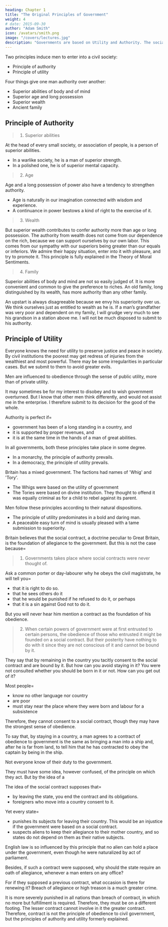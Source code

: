 ```yaml
---
heading: Chapter 1
title: "The Original Principles of Government"
weight: 4
# date: 2015-09-30
author: "Adam Smith"
icon: /avatars/smith.png
image: "/covers/lectures.jpg"
description: "Governments are based on Utility and Authority. The social contract theory is a fallacy invented in Britain"
---
```




Two principles induce men to enter into a civil society:
- Principle of authority
- Principle of utility

Four things give one man authority over another:
- Superior abilities of body and of mind
- Superior age and long possession
- Superior wealth
- Ancient family



## Principle of Authority

> 1. Superior abilities

At the head of every small society, or association of people, is a person of superior abilities.
- In a warlike society, he is a man of superior strength.
- In a polished one, he is of superior mental capacity.

> 2. Age

Age and a long possession of power also have a tendency to strengthen authority. 
- Age is naturally in our imagination connected with wisdom and experience.
- A continuance in power bestows a kind of right to the exercise of it. 

> 3. Wealth 

But superior wealth contributes to confer authority more than age or long possession. The authority from wealth does not come from our dependence on the rich, because we can support ourselves by our own labor. This comes from our sympathy with our superiors being greater than our equals or inferiors. We admire their happy situation, enter into it with pleasure, and try to promote it. This principle is fully explained in the Theory of Moral Sentiments.

<!-- For generally the poor are independent and support themselves by their labour.
They expect no benefit from the rich them, they have a strong propensity to pay them respect. -->

> 4. Family

Superior abilities of body and mind are not so easily judged of. It is more convenient and common to give the preference to riches. An old family, long distinguished by its wealth, has more authority than any other family. 

An upstart is always disagreeable because we envy his superiority over us. We think ourselves just as entitled to wealth as he is. If a man’s grandfather was very poor and dependent on my family, I will grudge very much to see his grandson in a station above me. I will not be much disposed to submit to his authority.


## Principle of Utility

Everyone knows the need for utility to preserve justice and peace in society. By civil institutions the poorest may get redress of injuries from the wealthiest and most powerful. There may be some irregularities in particular cases. But we submit to them to avoid greater evils.

Men are influenced to obedience through the sense of public utility, more than of private utility.

It may sometimes be for my interest to disobey and to wish government overturned. But I know that other men think differently, and would not assist me in the enterprise. I therefore submit to its decision for the good of the whole.

Authority is perfect if= 
- government has been of a long standing in a country, and
- it is supported by proper revenues, and
- it is at the same time in the hands of a man of great abilities.

In all governments, both these principles take place in some degree. 
- In a monarchy, the principle of authority prevails.
- In a democracy, the principle of utility prevails.

Britain has a mixed government. The factions had names of 'Whig' and 'Tory'.
- The Whigs were based on the utility of government
- The Tories were based on divine institution. They thought to offend it was equally criminal as for a child to rebel against its parent.

Men follow these principles according to their natural dispositions.
- The principle of utility predominates in a bold and daring man.
- A peaceable easy turn of mind is usually pleased with a tame submission to superiority.

Britain believes that the social contract, a doctrine peculiar to Great Britain, is the foundation of allegiance to the government. But this is not the case because= 

> 1. Governments takes place where social contracts were never thought of.

<!-- This is even the case with most of the people in this country. -->
Ask a common porter or day-labourer why he obeys the civil magistrate, he will tell you= 
- that it is right to do so.
- that he sees others do it
- that he would be punished if he refused to do it, or perhaps
- that it is a sin against God not to do it.

But you will never hear him mention a contract as the foundation of his obedience.

> 2. When certain powers of government were at first entrusted to certain persons, the obedience of those who entrusted it might be founded on a social contract. But their posterity have nothing to do with it since they are not conscious of it and cannot be bound by it.

They say that by remaining in the country you tacitly consent to the social contract and are bound by it. But how can you avoid staying in it? You were not consulted whether you should be born in it or not. How can you get out of it?

Most people= 
- know no other language nor country
- are poor
- must stay near the place where they were born and labour for a subsistence

Therefore, they cannot consent to a social contract, though they may have the strongest sense of obedience. 

To say that, by staying in a country, a man agrees to a contract of obedience to government is the same as bringing a man into a ship and, after he is far from land, to tell him that he has contracted to obey the captain by being in the ship.

Not everyone know of their duty to the government. 
<!-- The foundation of a duty cannot be a principle with which mankind is entirely unacquainted. --> They must have some idea, however confused, of the principle on which they act. But by the idea of a 

The idea of the social contract supposes that= 
- by leaving the state, you end the contract and its obligations.
- foreigners who move into a country consent to it.

Yet every state=  <!-- claims its own subjects and --> 
- punishes its subjects for leaving their country. This would be an injustice if the government were based on a social contract.
- suspects aliens to keep their allegiance to their mother country, and so states do not depend on them as their native subjects.
<!-- them for such practices, which would be the highest injustice if their living in the country implies a consent to a former agreement. -->

English law is so influenced by this principle that no alien can hold a place under the government, even though he were naturalized by act of parliament.

Besides, if such a contract were supposed, why should the state require an oath of allegiance, whenever a man enters on any office?

For if they supposed a previous contract, what occasion is there for renewing it?
Breach of allegiance or high treason is a much greater crime.

It is more severely punished in all nations than breach of contract, in which no more but fulfillment is required.
Therefore, they must be on a different footing.
The lesser contract cannot involve in it the greater contract.
Therefore, contract is not the principle of obedience to civil government, but the principles of authority and utility formerly explained.
